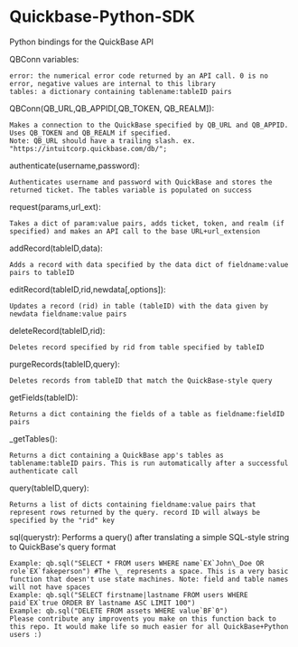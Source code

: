 Quickbase-Python-SDK
===================

Python bindings for the QuickBase API

QBConn variables:

	error: the numerical error code returned by an API call. 0 is no error, negative values are internal to this library
	tables: a dictionary containing tablename:tableID pairs
	
QBConn(QB_URL,QB_APPID[,QB_TOKEN, QB_REALM]):

	Makes a connection to the QuickBase specified by QB_URL and QB_APPID. Uses QB_TOKEN and QB_REALM if specified.
	Note: QB_URL should have a trailing slash. ex. "https://intuitcorp.quickbase.com/db/";
	
authenticate(username,password):

	Authenticates username and password with QuickBase and stores the returned ticket. The tables variable is populated on success
	
request(params,url_ext):

	Takes a dict of param:value pairs, adds ticket, token, and realm (if specified) and makes an API call to the base URL+url_extension
	
addRecord(tableID,data):

	Adds a record with data specified by the data dict of fieldname:value pairs to tableID
	
editRecord(tableID,rid,newdata[,options]):

	Updates a record (rid) in table (tableID) with the data given by newdata fieldname:value pairs
	
deleteRecord(tableID,rid):

	Deletes record specified by rid from table specified by tableID
	
purgeRecords(tableID,query):

	Deletes records from tableID that match the QuickBase-style query
	
getFields(tableID):

	Returns a dict containing the fields of a table as fieldname:fieldID pairs
	
_getTables():

	Returns a dict containing a QuickBase app's tables as tablename:tableID pairs. This is run automatically after a successful authenticate call
	
query(tableID,query):

	Returns a list of dicts containing fieldname:value pairs that represent rows returned by the query. record ID will always be specified by the "rid" key

sql(querystr):
	Performs a query() after translating a simple SQL-style string to QuickBase's query format
	
	Example: qb.sql("SELECT * FROM users WHERE name`EX`John\_Doe OR role`EX`fakeperson") #The \_ represents a space. This is a very basic function that doesn't use state machines. Note: field and table names will not have spaces
	Example: qb.sql("SELECT firstname|lastname FROM users WHERE paid`EX`true ORDER BY lastname ASC LIMIT 100")
	Example: qb.sql("DELETE FROM assets WHERE value`BF`0")
	Please contribute any improvents you make on this function back to this repo. It would make life so much easier for all QuickBase+Python users :)
